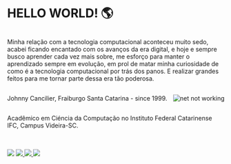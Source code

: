 ##

<h1>HELLO WORLD! 🌎 </h1>

##

<p>Minha relação com a tecnologia computacional aconteceu muito sedo, acabei ficando encantado com os avanços da era digital, e hoje e sempre busco aprender cada vez mais sobre, me esforço para manter o aprendizado sempre em evolução, em prol de matar minha curiosidade de como é a tecnologia computacional por trás dos panos. E realizar grandes feitos para me tornar parte dessa era tão poderosa.</p>

##

<img align="right" alt="net not working" src="https://media.giphy.com/media/3o6ZtjUgN29USDJlEQ/giphy.gif?cid=790b76117169755f8c15b8a212a5343089989b09c445a17a&rid=giphy.gif&ct=g">

##

<p>Johnny Cancilier, Fraiburgo Santa Catarina - since 1999.</p>

##

<p>Acadêmico em Ciéncia da Computação no Instituto Federal Catarinense IFC, Campus Videira-SC.</p>

##

##

<div style="display: inline_block"><br>
<a href="https://instagram.com/johnny_cancilier" target="_blank"><img src="https://img.shields.io/badge/-Instagram-%23E4405F?style=for-the-badge&logo=instagram&logoColor=white" target="_blank"></a>
<a href = "mailto:johnny.cancilier@gmail.com"><img src="https://img.shields.io/badge/-Gmail-%23D90007?style=for-the-badge&logo=Gmail&logoColor=white" target="_blank"</a>
<a href = "mailto:jhony.cancilier@hotmail.com"><img src="https://img.shields.io/badge/-Hotmail-%230077B5?style=for-the-badge&logo=Mail.Ru&logoColor=white" target="_blank"</a>
<a href="https://www.linkedin.com/in/johnny-cancilier-946b81185" target="_blank"><img src="https://img.shields.io/badge/-LinkedIn-%230077B5?style=for-the-badge&logo=linkedin&logoColor=white" target="_blank"></a>

##
  
</div>
